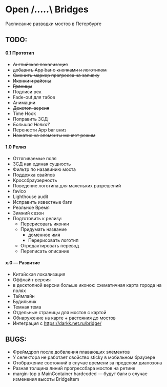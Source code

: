 # Open /.....\ Bridges
Расписание разводки мостов в Петербурге

## TODO:
#### 0.1 Прототип
* ~~Английская локализация~~
* ~~добавить App bar с кнопками и логотипом~~
* ~~Сменить маркер прогресса на заливку~~
* ~~Иконки и районы~~
* ~~Границы~~
* Подписи рек
* Fade-out для табов
* Анимации
* ~~Декстоп-версия~~
* Time Hook
* Поправить ЗСД
* *Большая Невка?*
* Перенести App bar вниз
* ~~Нажатие на элементы меняет режим~~
#### 1.0 Релиз
* Оттягиваемые поля
* ЗСД как единая сущность
* Фильтр по назавинию моста
* Поддежка свайпов
* Кроссбраузерность
* Поведение логотипа для маленьких разрешений
* favico
* Lighthouse audit
* Исправить известные баги
* Реальное Время
* Зимний сезон
* Подготовить к релизу:
  * Перерисовать иконки
  * Придумать название
    * доменное имя
    * Перерисовать логотип
  * Отредактировать перевод
  * Переписать описание
#### x.0 — Развитие
* Китайская локализация
* Оффлайн-версия
* в десктопной версии больше иконок: схематичная карта города на полях
* Таймлайн
* Будильник
* Темная тема
* Отдельные страницы для мостов с картой
* Обнаружение на карте + растояния до мостов
* Интеграция с https://darkk.net.ru/bridge/
## BUGS:
* Фреймдроп после добвления плавающих элементов
* У селектора не работает свойство sticky в мобильном браузере
* Отображение состояний в случае времени за пределом диапозона
* Разная толщина линий прогрессбара мостов на ретине
* margin-top в MainContainer hardcoded — будут баги в случае изменения высоты BridgeItem